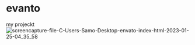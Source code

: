 # evanto
my projeckt 
![screencapture-file-C-Users-Samo-Desktop-envato-index-html-2023-01-25-04_35_58](https://user-images.githubusercontent.com/121224893/214475029-e3112eb8-baca-4af8-bbe5-e01146e4d190.png)
